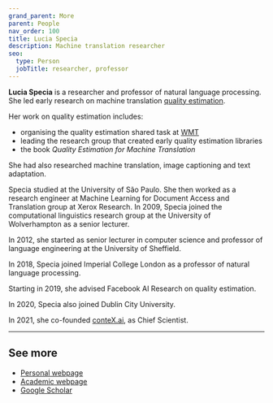 ```yaml
---
grand_parent: More
parent: People
nav_order: 100
title: Lucia Specia
description: Machine translation researcher
seo:
  type: Person
  jobTitle: researcher, professor
---
```


**Lucia Specia** is a researcher and professor of natural language processing.
She led early research on machine translation [quality estimation](/../quality/quality-estimation.md).

Her work on quality estimation includes:
* organising the quality estimation shared task at [WMT](/../events/wmt.md)
* leading the research group that created early quality estimation libraries
* the book *Quality Estimation for Machine Translation*

She had also researched machine translation, image captioning and text adaptation.

Specia studied at the University of São Paulo.
She then worked as a research engineer at Machine Learning for Document Access and Translation group at Xerox Research.
In 2009, Specia joined the computational linguistics research group at the University of Wolverhampton as a senior lecturer.

In 2012, she started as senior lecturer in computer science and professor of language engineering at the University of Sheffield.

In 2018, Specia joined Imperial College London as a professor of natural language processing.

Starting in 2019, she advised Facebook AI Research on quality estimation.

In 2020, Specia also joined Dublin City University.

In 2021, she co-founded [conteX.ai](https://contex.ai), as Chief Scientist.

---

## See more

- [Personal webpage](http://wp.doc.ic.ac.uk/lspecia/)
- [Academic webpage](https://www.imperial.ac.uk/people/l.specia)
- [Google Scholar](https://scholar.google.com/citations?user=wVl_z8kAAAAJ)
